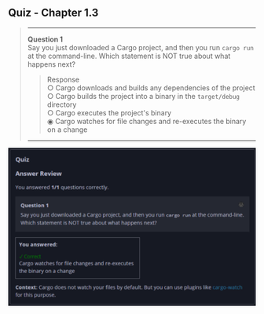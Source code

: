 ## Quiz - Chapter 1.3 ##

> ---
> **Question 1**<br>
> Say you just downloaded a Cargo project, and then you run 
> ```cargo run``` at the command-line. Which statement is NOT 
> true about what happens next?
>
>> Response<br>
> > ○ Cargo downloads and builds any dependencies of the project<br>
> > ○ Cargo builds the project into a binary in the 
> > ```target/debug``` directory<br>
> > ○ Cargo executes the project's binary<br>
> > ◉ Cargo watches for file changes and re-executes the 
> > binary on a change
> ---

![image](../additional-files/images/quiz_0103.png)

